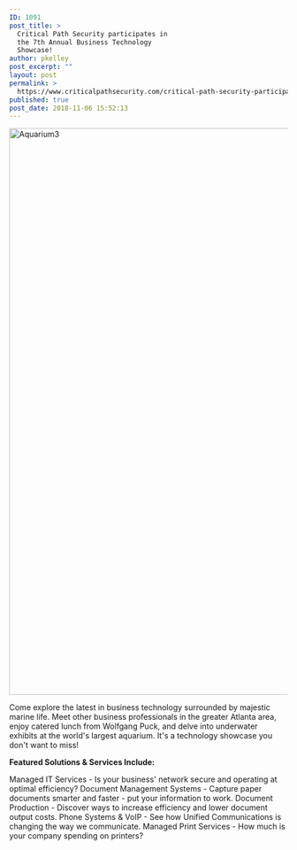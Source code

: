 ```yaml
---
ID: 1091
post_title: >
  Critical Path Security participates in
  the 7th Annual Business Technology
  Showcase!
author: pkelley
post_excerpt: ""
layout: post
permalink: >
  https://www.criticalpathsecurity.com/critical-path-security-participates-in-the-7th-annual-business-technology-showcase/
published: true
post_date: 2018-11-06 15:52:13
---
```

<img title="Aquarium3" src="https://www.criticalpathsecurity.com/wp-content/uploads/2018/11/Aquarium3-768x1024.jpg" alt="Aquarium3" width="768" height="1024" />

Come explore the latest in business technology surrounded by majestic marine life. Meet other business professionals in the greater Atlanta area, enjoy catered lunch from Wolfgang Puck, and delve into underwater exhibits at the world's largest aquarium. It's a technology showcase you don't want to miss!

<strong>Featured Solutions &amp; Services Include:</strong>

Managed IT Services - Is your business' network secure and operating at optimal efficiency?
Document Management Systems - Capture paper documents smarter and faster - put your information to work.
Document Production - Discover ways to increase efficiency and lower document output costs.
Phone Systems &amp; VoIP - See how Unified Communications is changing the way we communicate.
Managed Print Services - How much is your company spending on printers?